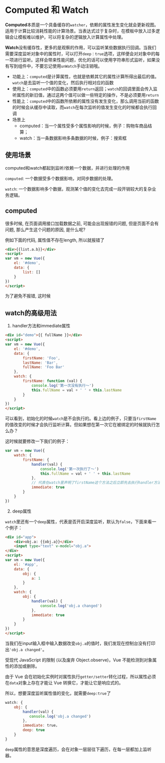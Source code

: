 # Computed 和 Watch

**Computed**本质是一个具备缓存的`watcher`，依赖的属性发生变化就会更新视图。
适用于计算比较消耗性能的计算场景。当表达式过于复杂时，在模板中放入过多逻辑会让模板难以维护，可以将复杂的逻辑放入计算属性中处理。

**Watch**没有缓存性，更多的是观察的作用，可以监听某些数据执行回调。当我们需要深度监听对象中的属性时，可以打开`deep：true`选项，这样便会对对象中的每一项进行监听。这样会带来性能问题，优化的话可以使用字符串形式监听，如果没有写到组件中，不要忘记使用`unWatch`手动注销哦。


- 功能上：`computed`是计算属性，也就是依赖其它的属性计算所得出最后的值。`watch`是去监听一个值的变化，然后执行相对应的函数
- 使用上：`computed`中的函数必须要用`return`返回；`watch`的回调里面会传入监听属性的新旧值，通过这两个值可以做一些特定的操作，不是必须要用`return`
- 性能上：`computed`中的函数所依赖的属性没有发生变化，那么调用当前的函数的时候会从缓存中读取，而`watch`在每次监听的值发生变化的时候都会执行回调
- 场景上
    - computed：当一个属性受多个属性影响的时候，例子：购物车商品结算；
    - watch：当一条数据影响多条数据的时候，例子：搜索框

## 使用场景

computed和watch都起到监听/依赖一个数据，并进行处理的作用

`computed`: 一个数据受多个数据影响，对同步数据的处理。

`watch`: 一个数据影响多个数据，观测某个值的变化去完成一段开销较大的复杂业务逻辑。

## computed

很多时候, 在页面调用接口加载数据之前, 可能会出现报错的问题, 但是页面不会有问题, 那么产生这个问题的原因, 是什么呢?

例如下面的代码, 属性值不存在length, 所以就报错了

```html
<div>{{list.a.b}}</div>
<script>
var vm = new Vue({
    el: '#demo',
    data: {
        list: []
    }
})
</script>
```

为了避免不报错, 这时候

## watch的高级用法

1. handler方法和immediate属性

```html
<div id="demo">{{ fullName }}</div>
<script>
var vm = new Vue({
    el: '#demo',
    data: {
        firstName: 'Foo',
        lastName: 'Bar',
        fullName: 'Foo Bar'
    },
    watch: {
        firstName: function (val) {
            console.log('第一次没有执行～')
            this.fullName = val + ' ' + this.lastName
        }
    }
})
</script>
```

可以看到，初始化的时候`watch`是不会执行的。看上边的例子，只要当`firstName`的值改变的时候才会执行监听计算。但如果想在第一次它在被绑定的时候就执行怎么办？

这时候就要修改一下我们的例子：

```js
var vm = new Vue({
    watch: {
        firstName: {
            handler(val) {
                console.log('第一次执行了～')
                this.fullName = val + ' ' + this.lastName
            },
            // 代表在watch里声明了firstName这个方法之后立即先去执行handler方法
            immediate: true
        }
    }
})
```

2. deep属性

`watch`里还有一个`deep`属性，代表是否开启深度监听，默认为`false`，下面来看一个例子：

```html
<div id="app">
    <div>obj.a: {{obj.a}}</div>
    <input type="text" v-model="obj.a">
</div>
<script>
var vm = new Vue({
    el: '#app',
    data: {
        obj: {
            a: 1
        }
    },
    watch: {
        obj: {
            handler(val) {
                console.log('obj.a changed')
            },
            immediate: true
        }
    }
})
</script>
```

当我们在input输入框中输入数据改变`obj.a`的值时，我们发现在控制台没有打印出`'obj.a changed'`。

受现代 JavaScript 的限制 (以及废弃 Object.observe)，Vue 不能检测到对象属性的添加或删除。

由于 Vue 会在初始化实例时对属性执行`getter/setter`转化过程，所以属性必须在`data`对象上存在才能让 Vue 转换它，才能让它是响应式的。

所以，想要深度监听属性值的变化，就需要`deep:true`了

```js
watch: {
    obj: {
        handler(val) {
           console.log('obj.a changed')
        },
        immediate: true，
        deep: true
    }
}
```

`deep`属性的意思是深度遍历，会在对象一层层往下遍历，在每一层都加上监听器。